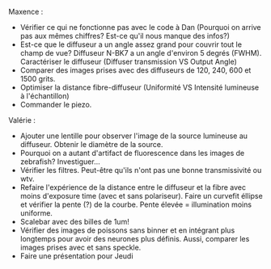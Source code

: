 Maxence :

- Vérifier ce qui ne fonctionne pas avec le code à Dan (Pourquoi on arrive pas aux mêmes chiffres? Est-ce qu'il nous manque des infos?)
- Est-ce que le diffuseur a un angle assez grand pour couvrir tout le champ de vue? Diffuseur N-BK7 a un angle d'environ 5 degrés (FWHM). Caractériser le diffuseur (Diffuser transmission VS Output Angle)
- Comparer des images prises avec des diffuseurs de 120, 240, 600 et 1500 grits.
- Optimiser la distance fibre-diffuseur (Uniformité VS Intensité lumineuse à l'échantillon)
- Commander le piezo. 

Valérie :

- Ajouter une lentille pour observer l'image de la source lumineuse au diffuseur. Obtenir le diamètre de la source. 
- Pourquoi on a autant d'artifact de fluorescence dans les images de zebrafish? Investiguer... 
- Vérifier les filtres. Peut-être qu'ils n'ont pas une bonne transmissivité ou wtv. 
- Refaire l'expérience de la distance entre le diffuseur et la fibre avec moins d'exposure time (avec et sans polariseur). Faire un curvefit éllipse et vérifier la pente (?) de la courbe. Pente élevée = illumination moins uniforme. 
- Scalebar avec des billes de 1um! 
- Vérifier des images de poissons sans binner et en intégrant plus longtemps pour avoir des neurones plus définis. Aussi, comparer les images prises avec et sans speckle.
- Faire une présentation pour Jeudi
